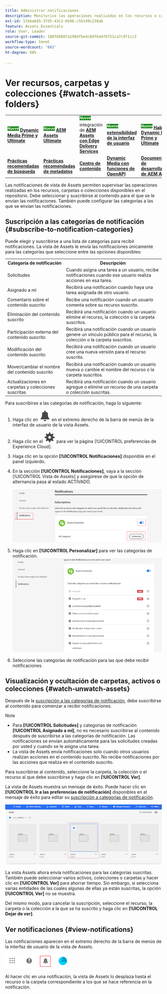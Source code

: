 ```yaml
---
title: Administrar notificaciones
description: Monitorice las operaciones realizadas en los recursos o carpetas disponibles en el repositorio mediante las notificaciones de vista de Assets.
exl-id: 1fe6a845-37d5-43c2-bb96-c5b149c238ab
feature: Assets Essentials
role: User, Leader
source-git-commit: 188f60887a1904fbe4c69f644f6751ca7c9f1cc3
workflow-type: tm+mt
source-wordcount: '663'
ht-degree: 68%

---
```


# Ver recursos, carpetas y colecciones {#watch-assets-folders}

<table>
    <tr>
        <td>
            <sup style= "background-color:#008000; color:#FFFFFF; font-weight:bold"><i>Nuevo</i></sup> <a href="/help/assets/dynamic-media/dm-prime-ultimate.md"><b>Dynamic Media Prime y Ultimate</b></a>
        </td>
        <td>
            <sup style= "background-color:#008000; color:#FFFFFF; font-weight:bold"><i>Nuevo</i></sup> <a href="/help/assets/assets-ultimate-overview.md"><b>AEM Assets Ultimate</b></a>
        </td>
        <td>
            <sup style= "background-color:#008000; color:#FFFFFF; font-weight:bold"><i>Nueva</i></sup> integración de <a href="/help/assets/integrate-aem-assets-edge-delivery-services.md"><b>AEM Assets con Edge Delivery Services</b></a>
        </td>
        <td>
            <sup style= "background-color:#008000; color:#FFFFFF; font-weight:bold"><i>Nueva</i></sup> <a href="/help/assets/aem-assets-view-ui-extensibility.md"><b>extensibilidad de la interfaz de usuario</b></a>
        </td>
          <td>
            <sup style= "background-color:#008000; color:#FFFFFF; font-weight:bold"><i>Nuevo</i></sup> <a href="/help/assets/dynamic-media/enable-dynamic-media-prime-and-ultimate.md"><b>Habilitar Dynamic Media Prime y Ultimate</b></a>
        </td>
    </tr>
    <tr>
        <td>
            <a href="/help/assets/search-best-practices.md"><b>Prácticas recomendadas de búsqueda</b></a>
        </td>
        <td>
            <a href="/help/assets/metadata-best-practices.md"><b>Prácticas recomendadas de metadatos</b></a>
        </td>
        <td>
            <a href="/help/assets/product-overview.md"><b>Centro de contenido</b></a>
        </td>
        <td>
            <a href="/help/assets/dynamic-media-open-apis-overview.md"><b>Dynamic Media con funciones de OpenAPI</b></a>
        </td>
        <td>
            <a href="https://developer.adobe.com/experience-cloud/experience-manager-apis/"><b>Documentación de desarrollador de AEM Assets</b></a>
        </td>
    </tr>
</table>

Las notificaciones de vista de Assets permiten supervisar las operaciones realizadas en los recursos, carpetas o colecciones disponibles en el repositorio. Debe seleccionar y suscribirse al contenido para el que se le envían las notificaciones. También puede configurar las categorías a las que se envían las notificaciones.

## Suscripción a las categorías de notificación {#subscribe-to-notification-categories}

Puede elegir y suscribirse a una lista de categorías para recibir notificaciones. La vista de Assets le envía las notificaciones únicamente para las categorías que seleccione entre las opciones disponibles:

<table>
    <tbody>
     <tr>
      <th><strong>Categoría de notificación</strong></th>
      <th><strong>Descripción</strong></th>
     </tr>
     <tr>
      <td>Solicitudes</td>
      <td>Cuando asigna una tarea a un usuario, recibe notificaciones cuando ese usuario realiza acciones en esa tarea.</td>
     </tr>
     <tr>
      <td>Asignado a mí</td>
      <td>Recibirá una notificación cuando haya una tarea asignada de otro usuario.</td>
     </tr>
     <tr>
      <td>Comentario sobre el contenido suscrito</td>
      <td>Recibe una notificación cuando un usuario comenta sobre su recurso suscrito.</td>
     </tr>
     <tr>
      <td>Eliminación del contenido suscrito</td>
      <td>Recibirá una notificación cuando un usuario elimine el recurso, la colección o la carpeta suscritos.</td>
     </tr>
     <tr>
      <td>Participación externa del contenido suscrito</td>
      <td>Recibirá una notificación cuando un usuario genere un vínculo público para el recurso, la colección o la carpeta suscritos.</td>
     </tr>
     <tr>
      <td>Modificación del contenido suscrito</td>
      <td>Recibirá una notificación cuando un usuario cree una nueva versión para el recurso suscrito.</td>
     </tr>
     <tr>
      <td>Mover/cambiar el nombre del contenido suscrito</td>
      <td>Recibirá una notificación cuando un usuario mueva o cambie el nombre del recurso o la carpeta suscritos.</td>
     </tr>
     <tr>
      <td>Actualizaciones en carpetas y colecciones suscritas</td>
      <td>Recibirá una notificación cuando un usuario agregue o elimine un recurso de una carpeta o colección suscritas.</td>
     </tr>    
    </tbody>
   </table>

Para suscribirse a las categorías de notificación, haga lo siguiente:

1. Haga clic en ![icono de campana](assets/bell-icon.svg) en el extremo derecho de la barra de menús de la interfaz de usuario de la vista Assets.

1. Haga clic en el ![icono de configuración](assets/settings-icon.svg) para ver la página [!UICONTROL preferencias de Experience Cloud].

1. Haga clic en la opción **[!UICONTROL Notificaciones]** disponible en el panel izquierdo.

1. En la sección **[!UICONTROL Notificaciones]**, vaya a la sección [!UICONTROL Vista de Assets] y asegúrese de que la opción de alternancia pasa al estado ACTIVADO.

   ![Notificaciones en la vista de Assets](assets/enable-notifications.png)

1. Haga clic en **[!UICONTROL Personalizar]** para ver las categorías de notificación.
   ![Notificaciones en la vista de Assets](assets/enable-notification-categories.png)

1. Seleccione las categorías de notificación para las que debe recibir notificaciones.

## Visualización y ocultación de carpetas, activos o colecciones {#watch-unwatch-assets}

Después de la [suscripción a las categorías de notificación](#subscribe-to-notification-categories), debe suscribirse al contenido para comenzar a recibir notificaciones.

>[!NOTE]
>
>* Para **[!UICONTROL Solicitudes]** y categorías de notificación **[!UICONTROL Asignado a mí]**, no es necesario suscribirse al contenido después de suscribirse a las categorías de notificación. Las notificaciones se envían automáticamente para las solicitudes creadas por usted y cuando se le asigna una tarea.
>* La vista de Assets envía notificaciones solo cuando otros usuarios realizan acciones en el contenido suscrito. No recibe notificaciones por las acciones que realiza en el contenido suscrito.

Para suscribirse al contenido, seleccione la carpeta, la colección o el recurso al que debe suscribirse y haga clic en **[!UICONTROL Ver]**.

La vista de Assets muestra un mensaje de éxito. Puede hacer clic en **[!UICONTROL Ir a las preferencias de notificación]** disponibles en el mensaje de éxito para editar su [suscripción a categorías de notificación](#subscribe-to-notification-categories).

![Notificaciones en la vista de Assets](assets/watch-assets.png)

La vista Assets ahora envía notificaciones para las categorías suscritas. También puede seleccionar varios activos, colecciones o carpetas y hacer clic en **[!UICONTROL Ver]** para ahorrar tiempo. Sin embargo, si selecciona varias entidades de las cuales algunas de ellas ya están suscritas, la opción **[!UICONTROL Ver]** no se muestra.

Del mismo modo, para cancelar la suscripción, seleccione el recurso, la carpeta o la colección a la que se ha suscrito y haga clic en **[!UICONTROL Dejar de ver]**.

## Ver notificaciones {#view-notifications}

Las notificaciones aparecen en el extremo derecho de la barra de menús de la interfaz de usuario de la vista de Assets.

![Notificaciones en la vista de Assets](assets/notifications-assets-essentials.png)

Al hacer clic en una notificación, la vista de Assets lo desplaza hasta el recurso o la carpeta correspondiente a los que se hace referencia en la notificación.

